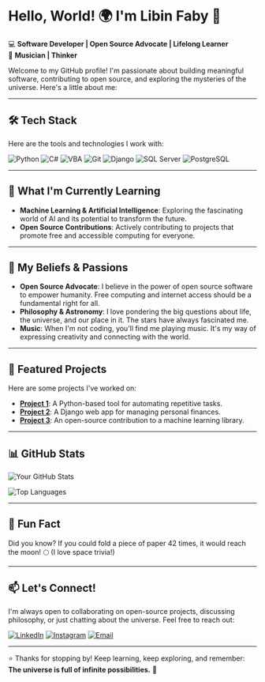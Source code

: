 # Hello, World! 🌍 I'm Libin Faby 👋

💻 **Software Developer | Open Source Advocate | Lifelong Learner**  
🎸 **Musician | Thinker**

Welcome to my GitHub profile! I'm passionate about building meaningful software, contributing to open source, and exploring the mysteries of the universe. Here's a little about me:

---

## 🛠️ Tech Stack

Here are the tools and technologies I work with:

![Python](https://img.shields.io/badge/-Python-3776AB?style=flat&logo=python&logoColor=white)
![C#](https://img.shields.io/badge/-C%23-239120?style=flat&logo=c-sharp&logoColor=white)
![VBA](https://img.shields.io/badge/-VBA-217346?style=flat&logo=microsoft-excel&logoColor=white)
![Git](https://img.shields.io/badge/-Git-F05032?style=flat&logo=git&logoColor=white)
![Django](https://img.shields.io/badge/-Django-092E20?style=flat&logo=django&logoColor=white)
![SQL Server](https://img.shields.io/badge/-SQL%20Server-CC2927?style=flat&logo=microsoft-sql-server&logoColor=white)
![PostgreSQL](https://img.shields.io/badge/-PostgreSQL-4169E1?style=flat&logo=postgresql&logoColor=white)

---

## 🌱 What I'm Currently Learning

- **Machine Learning & Artificial Intelligence**: Exploring the fascinating world of AI and its potential to transform the future.
- **Open Source Contributions**: Actively contributing to projects that promote free and accessible computing for everyone.

---

## 🚀 My Beliefs & Passions

- **Open Source Advocate**: I believe in the power of open source software to empower humanity. Free computing and internet access should be a fundamental right for all.
- **Philosophy & Astronomy**: I love pondering the big questions about life, the universe, and our place in it. The stars have always fascinated me.
- **Music**: When I'm not coding, you'll find me playing music. It's my way of expressing creativity and connecting with the world.

---

## 📂 Featured Projects

Here are some projects I've worked on:

- **[Project 1](https://github.com/your-username/project-1)**: A Python-based tool for automating repetitive tasks.
- **[Project 2](https://github.com/your-username/project-2)**: A Django web app for managing personal finances.
- **[Project 3](https://github.com/your-username/project-3)**: An open-source contribution to a machine learning library.

---

## 📊 GitHub Stats

![Your GitHub Stats](https://github-readme-stats.vercel.app/api?username=libinfaby&show_icons=true&theme=radical)

![Top Languages](https://github-readme-stats.vercel.app/api/top-langs/?username=libinfaby&layout=compact&theme=radical)

---

## 🌌 Fun Fact

Did you know? If you could fold a piece of paper 42 times, it would reach the moon! 🌕 (I love space trivia!)

---

## 📫 Let's Connect!

I'm always open to collaborating on open-source projects, discussing philosophy, or just chatting about the universe. Feel free to reach out:

[![LinkedIn](https://img.shields.io/badge/-LinkedIn-0077B5?style=flat&logo=linkedin&logoColor=white)](https://www.linkedin.com/in/libinfaby/)
[![Instagram](https://img.shields.io/badge/-Instagram-1DA1F2?style=flat&logo=instagram&logoColor=white)](https://www.instagram.com/libinfaby/)
[![Email](https://img.shields.io/badge/-Email-D14836?style=flat&logo=gmail&logoColor=white)](mailto:libinfc0@gmail.com)

---

⭐️ Thanks for stopping by! Keep learning, keep exploring, and remember: **The universe is full of infinite possibilities.** 🚀

